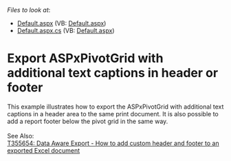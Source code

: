 <!-- default file list -->
*Files to look at*:

* [Default.aspx](./CS/Default.aspx) (VB: [Default.aspx](./VB/Default.aspx))
* [Default.aspx.cs](./CS/Default.aspx.cs) (VB: [Default.aspx](./VB/Default.aspx))
<!-- default file list end -->
# Export ASPxPivotGrid with additional text captions in header or footer


<p>This example illustrates how to export the ASPxPivotGrid with additional text captions in a header area to the same print document. It is also possible to add a report footer below the pivot grid in the same way.<br><br>See Also:<br><a href="https://www.devexpress.com/Support/Center/p/T355654">T355654: Data Aware Export - How to add custom header and footer to an exported Excel document</a></p>

<br/>


